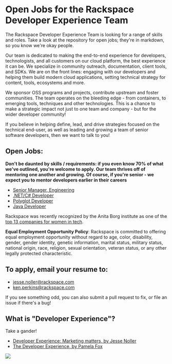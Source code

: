 # Open Jobs for the Rackspace Developer Experience Team

The Rackspace Developer Experience Team is looking for a range of skills and
roles. Take a look at the repository for open jobs; they're in markdown, so you
know we're okay people.

Our team is dedicated to making the end-to-end experience
for developers, technologists, and all customers on our cloud platform, the best
experience it can be. We specialize in community outreach, documentation,
client tools, and SDKs. We are on the front lines: engaging with our developers
and helping them build modern cloud applications, setting technical strategy for
content, tools, ecosystems and more.

We sponsor OSS programs and projects, contribute upstream and foster communities.
The team operates on the bleeding edge - from containers, to emerging tools,
techniques and other technologies. This is a chance to make a strategic impact
not just to one team and company - but for the wider developer community!

If you believe in helping define, lead, and drive strategies focused on the
technical end-user, as well as leading and growing a team of senior software
developers, then we want to talk to you!

## Open Jobs:

**Don't be daunted by skills / requirements: if you even know 70% of what we've
outlined, you're welcome to apply. Our team thrives off of mentoring one another
and growing. Of course, if you're senior - we expect you to mentor developers
earlier in their careers**

* [Senior Manager, Engineering](https://github.com/jnoller/rackspace_devex_jobs/blob/master/engineering-manager.md)
* [.NET/C# Developer](https://github.com/jnoller/rackspace_devex_jobs/blob/master/windows-dot-net.md)
* [Polyglot Developer](https://github.com/jnoller/rackspace_devex_jobs/blob/master/polyglot-software-engineer.md)
* [Java Developer](https://github.com/jnoller/rackspace_devex_jobs/blob/master/senior-java-engineer.md)


Rackspace was recently recognized by the Anita Borg institute as one of the
[top 13 companies for women in tech](http://mashable.com/2015/04/09/women-in-tech-top-companies/).

**Equal Employment Opportunity Policy**: Rackspace is committed to offering equal employment opportunity without regard to age, color, disability, gender, gender identity, genetic information, marital status, military status, national origin, race, religion, sexual orientation, veteran status, or any other legally protected characteristic.

## To apply, email your resume to:

* jesse.noller@rackspace.com
* ken.perkins@rackspace.com

If you see something odd, you can also submit a pull request to fix, or file an
issue if there's a bug!

## What is "Developer Experience"?

Take a gander!

* [Developer Experience: Marketing matters, by Jesse Noller](https://www.youtube.com/watch?v=-vZ_E1OO_PY)
* [The Developer Experience, by Pamela Fox](https://www.youtube.com/watch?v=hRTngumVnqw)


<img src="http://i.imgur.com/lefPVus.gif" />
